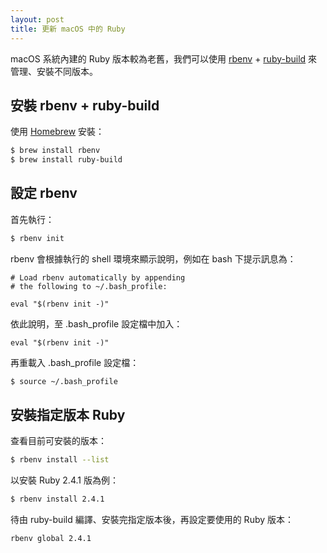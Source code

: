 ```yaml
---
layout: post
title: 更新 macOS 中的 Ruby
---
```


macOS 系統內建的 Ruby 版本較為老舊，我們可以使用 [rbenv](https://github.com/rbenv/rbenv) + [ruby-build](https://github.com/rbenv/ruby-build) 來管理、安裝不同版本。

## 安裝 rbenv + ruby-build

使用 [Homebrew](http://brew.sh/index_zh-tw.html) 安裝：

```bash
$ brew install rbenv
$ brew install ruby-build
```

## 設定 rbenv

首先執行：

```bash
$ rbenv init
```

rbenv 會根據執行的 shell 環境來顯示說明，例如在 bash 下提示訊息為：

```
# Load rbenv automatically by appending
# the following to ~/.bash_profile:

eval "$(rbenv init -)"

```

依此說明，至 .bash_profile 設定檔中加入：

```
eval "$(rbenv init -)"
```

再重載入 .bash_profile 設定檔：

```bash
$ source ~/.bash_profile
```

## 安裝指定版本 Ruby

查看目前可安裝的版本：

```bash
$ rbenv install --list
```

以安裝 Ruby 2.4.1 版為例：

```bash
$ rbenv install 2.4.1
```

待由 ruby-build 編譯、安裝完指定版本後，再設定要使用的 Ruby 版本：

```bash
rbenv global 2.4.1
```